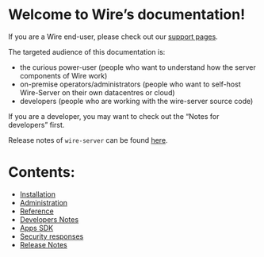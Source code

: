 <!-- Wire documentation master file, created by
 sphinx-quickstart on Thu Jul 18 13:44:11 2019.
 You can adapt this file completely to your liking, but it should at least
 contain the root `toctree` directive. -->

# Welcome to Wire’s documentation!

If you are a Wire end-user, please check out our [support pages](https://support.wire.com/).

The targeted audience of this documentation is:

- the curious power-user (people who want to understand how the server components of Wire work)
- on-premise operators/administrators (people who want to self-host Wire-Server on their own datacentres or cloud)
- developers (people who are working with the wire-server source code)

If you are a developer, you may want to check out the “Notes for developers” first.

Release notes of `wire-server` can be found [here](https://github.com/wireapp/wire-server/releases).

# Contents:

* [Installation](how-to/install/README.md)
* [Administration](how-to/administrate/README.md)
* [Reference](understand/README.md)
* [Developers Notes](developer/README.md)
* [Apps SDK](integrations/README.md)
* [Security responses](security-responses/README.md)
* [Release Notes](changelog/README.md)

<!-- Overview <understand/overview> -->
<!-- commented out for now... -->
<!-- Indices and tables -->
<!-- ================== -->
<!-- * :ref:`genindex` -->
<!-- * :ref:`modindex` -->
<!-- * :ref:`search` -->
